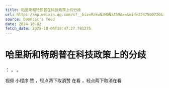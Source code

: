 ```yaml
---
title: 哈里斯和特朗普在科技政策上的分歧
url: https://mp.weixin.qq.com/s?__biz=MzkwNzM0NzA5MA==&mid=2247500726&idx=1&sn=d9b1ce14456aa8f18eac4262fb568b00
source: Doonsec's feed
date: 2024-10-02
fetch_date: 2025-10-06T18:47:27.781275
---
```


# 哈里斯和特朗普在科技政策上的分歧

：
，
。

视频
小程序
赞
，轻点两下取消赞
在看
，轻点两下取消在看